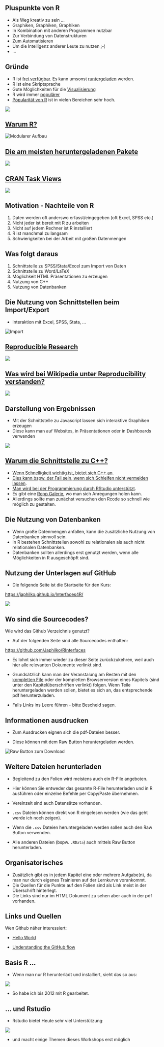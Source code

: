 Pluspunkte von R
----------------

-   Als Weg kreativ zu sein ...
-   Graphiken, Graphiken, Graphiken
-   In Kombination mit anderen Programmen nutzbar
-   Zur Verbindung von Datenstrukturen
-   Zum Automatisieren
-   Um die Intelligenz anderer Leute zu nutzen ;-)
-   ...

Gründe
------

-   R ist [frei verfügbar](https://www.r-project.org/). Es kann umsonst
    [runtergeladen](http://www.inside-r.org/why-use-r) werden.
-   R ist eine Skriptsprache
-   Gute Möglichkeiten für die
    [Visualisierung](http://www.sr.bham.ac.uk/~ajrs/R/r-gallery.html)
-   R wird immer
    [populärer](https://twitter.com/josiahjdavis/status/559778930476220418)
-   [Popularität von R](http://blog.revolutionanalytics.com/popularity/)
    ist in vielen Bereichen sehr hoch.

![](http://d287f0h5fel5hu.cloudfront.net/blog/wp-content/uploads/2013/06/bar-learn-r-img11.png)

[Warum R?](http://stats.idre.ucla.edu/r/seminars/intro/)
--------------------------------------------------------

![Modularer Aufbau](figure/ModularerAufbau.PNG)

[Die am meisten heruntergeladenen Pakete](https://gallery.shinyapps.io/cran-gauge/)
-----------------------------------------------------------------------------------

![](figure/CRANdownloads.PNG)

[CRAN Task Views](https://cran.r-project.org/web/views/)
--------------------------------------------------------

![](figure/CRANTaskviews.PNG)

Motivation - Nachteile von R
----------------------------

1.  Daten werden oft anderswo erfasst/eingegeben (oft Excel, SPSS etc.)
2.  Nicht jeder ist bereit mit R zu arbeiten
3.  Nicht auf jedem Rechner ist R installiert
4.  R ist manchmal zu langsam
5.  Schwierigkeiten bei der Arbeit mit großen Datenmengen

Was folgt daraus
----------------

1.  Schnittstelle zu SPSS/Stata/Excel zum Import von Daten
2.  Schnittstelle zu Word/LaTeX
3.  Möglichkeit HTML Präsentationen zu erzeugen
4.  Nutzung von C++
5.  Nutzung von Datenbanken

Die Nutzung von Schnittstellen beim Import/Export
-------------------------------------------------

-   Interaktion mit Excel, SPSS, Stata, ...

![Import](figure/Import.PNG)

[Reproducible Research](http://www.statsmakemecry.com/smmctheblog/the-time-for-reproducible-research-is-now)
------------------------------------------------------------------------------------------------------------

![](figure/MiracleOccursImage.png)

[Was wird bei Wikipedia unter Reproducibility verstanden?](https://en.wikipedia.org/wiki/Reproducibility)
---------------------------------------------------------------------------------------------------------

![](figure/Spectrum_of_reproducible_research.png)

Darstellung von Ergebnissen
---------------------------

-   Mit der Schnittstelle zu Javascript lassen sich interaktive
    Graphiken erzeugen
-   Diese kann man auf Websites, in Präsentationen oder in Dashboards
    verwenden

![](figure/visNetwork.jpg)

[Warum die Schnittstelle zu C++?](http://dirk.eddelbuettel.com/papers/rcpp_workshop_introduction_user2012.pdf)
--------------------------------------------------------------------------------------------------------------

-   [Wenn Schnelligkeit wichtig ist, bietet sich C++
    an](http://www.stat.berkeley.edu/scf/paciorek-cppWorkshop.pdf).
-   [Dies kann bspw. der Fall sein, wenn sich Schleifen nicht vermeiden
    lassen](https://www.r-bloggers.com/calling-c-from-r-using-rcpp/).
-   [Man wird bei der Programmierung durch RStudio
    unterstützt](https://support.rstudio.com/hc/en-us/articles/200486088-Using-Rcpp-with-RStudio).
-   Es gibt eine [Rcpp Galerie](http://gallery.rcpp.org/), wo man sich
    Anregungen holen kann.
-   Allerdings sollte man zunächst versuchen den Rcode so schnell wie
    möglich zu gestalten.

Die Nutzung von Datenbanken
---------------------------

-   Wenn große Datenmengen anfallen, kann die zusätzliche Nutzung von
    Datenbanken sinnvoll sein.
-   In R bestehen Schnittstellen sowohl zu relationalen als auch nicht
    relationalen Datenbanken.
-   Datenbanken sollten allerdings erst genutzt werden, wenn alle
    Möglichkeiten in R ausgeschöpft sind.

Nutzung der Unterlagen auf GitHub
---------------------------------

-   Die folgende Seite ist die Startseite für den Kurs:

<https://japhilko.github.io/Interfaces4R/>

![](figure/Interfaces4r.PNG)

Wo sind die Sourcecodes?
------------------------

Wie wird das Github Verzeichnis genutzt?

-   Auf der folgenden Seite sind alle Sourcecodes enthalten:

<https://github.com/Japhilko/RInterfaces>

-   Es lohnt sich immer wieder zu dieser Seite zurückzukehren, weil auch
    hier alle relevanten Dokumente verlinkt sind.

-   Grundsätzlich kann man der Veranstalung am Besten mit den
    [kompletten
    File](https://github.com/Japhilko/RInterfaces/blob/master/slides/RInterfaces_all2g.md)
    oder der kompletten Browserversion eines Kapitels (sind unter den
    Kapitelüberschriften verlinkt) folgen. Wenn Teile heruntergeladen
    werden sollen, bietet es sich an, das entsprechende
    pdf herunterzuladen.

-   Falls Links ins Leere führen - bitte Bescheid sagen.

Informationen ausdrucken
------------------------

-   Zum Ausdrucken eignen sich die pdf-Dateien besser.

-   Diese können mit dem Raw Button heruntergeladen werden.

![Raw Button zum
Download](https://raw.githubusercontent.com/Japhilko/GeoData/master/2016/slides/figure/GithubDownload.bmp)

Weitere Dateien herunterladen
-----------------------------

-   Begleitend zu den Folien wird meistens auch ein R-File angeboten.

-   Hier können Sie entweder das gesamte R-File herunterladen und in R
    ausführen oder einzelne Befehle per Copy/Paste übernehmen.

-   Vereinzelt sind auch Datensätze vorhanden.

-   `.csv` Dateien können direkt von R eingelesen werden (wie das geht
    werde ich noch zeigen).

-   Wenn die `.csv` Dateien heruntergeladen werden sollen auch den Raw
    Button verwenden.

-   Alle anderen Dateien (bspw. `.RData`) auch mittels Raw
    Button herunterladen.

Organisatorisches
-----------------

-   Zusätzlich gibt es in jedem Kapitel eine oder mehrere Aufgabe(n), da
    man nur durch eigenes Trainieren auf der Lernkurve vorankommt.
-   Die Quellen für die Punkte auf den Folien sind als Link meist in der
    Überschrift hinterlegt.
-   Die Links sind nur im HTML Dokument zu sehen aber auch in der
    pdf vorhanden.

Links und Quellen
-----------------

Wen Github näher interessiert:

-   [Hello World](https://guides.github.com/activities/hello-world/)

-   [Understanding the GitHub
    flow](https://guides.github.com/introduction/flow/)

Basis R ...
-----------

-   Wenn man nur R herunterlädt und installiert, sieht das so aus:

![](figure/BasisR.PNG)

-   So habe ich bis 2012 mit R gearbeitet.

... und Rstudio
---------------

-   Rstudio bietet Heute sehr viel Unterstützung:

![](http://rprogramming.net/wp-content/uploads/2012/10/RStudio-Screenshot.png)

-   und macht einige Themen dieses Workshops erst möglich
